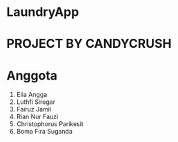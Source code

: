 # LaundryApp

# PROJECT BY CANDYCRUSH 

# Anggota 
1. Elia Angga 
2. Luthfi Siregar
3. Fairuz Jamil 
4. Rian Nur Fauzi 
5. Christophorus Parikesit 
6. Boma Fira Suganda
